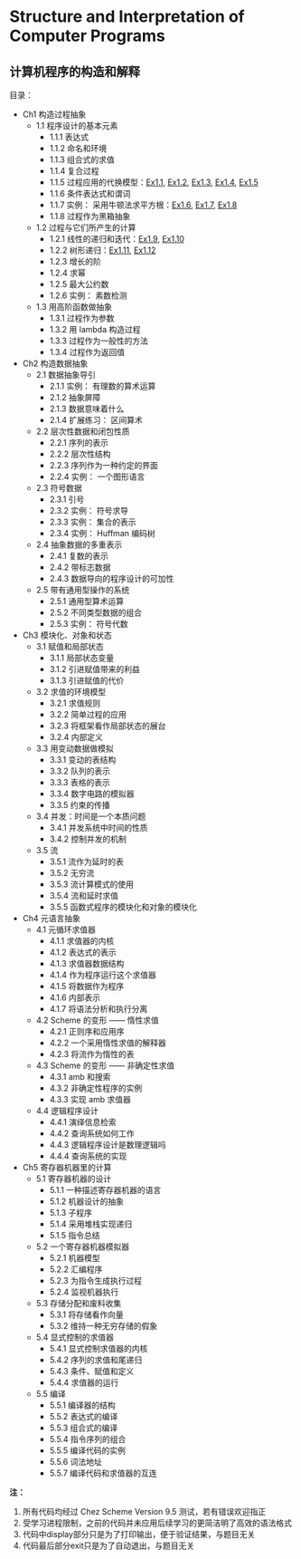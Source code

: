 # Structure and Interpretation of Computer Programs
计算机程序的构造和解释
-----

目录：
- Ch1 构造过程抽象
    - 1.1 程序设计的基本元素
        - 1.1.1 表达式
        - 1.1.2 命名和环境
        - 1.1.3 组合式的求值
        - 1.1.4 复合过程
        - 1.1.5 过程应用的代换模型：[Ex1.1](https://github.com/CN-DXTZ/CS-Books/tree/master/SICP/answer/Ch1/1_1.scm), [Ex1.2](https://github.com/CN-DXTZ/CS-Books/tree/master/SICP/answer/Ch1/1_2.scm), [Ex1.3](https://github.com/CN-DXTZ/CS-Books/tree/master/SICP/answer/Ch1/1_3.scm), [Ex1.4](https://github.com/CN-DXTZ/CS-Books/tree/master/SICP/answer/Ch1/1_4.scm), [Ex1.5](https://github.com/CN-DXTZ/CS-Books/tree/master/SICP/answer/Ch1/1_5.scm)
        - 1.1.6 条件表达式和谓词
        - 1.1.7 实例： 采用牛顿法求平方根：[Ex1.6](https://github.com/CN-DXTZ/CS-Books/tree/master/SICP/answer/Ch1/1_6.scm), [Ex1.7](https://github.com/CN-DXTZ/CS-Books/tree/master/SICP/answer/Ch1/1_7.scm), [Ex1.8](https://github.com/CN-DXTZ/CS-Books/tree/master/SICP/answer/Ch1/1_8.scm)
        - 1.1.8 过程作为黑箱抽象
    - 1.2 过程与它们所产生的计算 
        - 1.2.1 线性的递归和迭代：[Ex1.9](https://github.com/CN-DXTZ/CS-Books/tree/master/SICP/answer/Ch1/1_9.scm), [Ex1.10](https://github.com/CN-DXTZ/CS-Books/tree/master/SICP/answer/Ch1/1_10.scm)
        - 1.2.2 树形递归：[Ex1.11](https://github.com/CN-DXTZ/CS-Books/tree/master/SICP/answer/Ch1/1_11.scm), [Ex1.12](https://github.com/CN-DXTZ/CS-Books/tree/master/SICP/answer/Ch1/1_12.scm)
        - 1.2.3 增长的阶
        - 1.2.4 求幂
        - 1.2.5 最大公约数
        - 1.2.6 实例： 素数检测
    - 1.3 用高阶函数做抽象
        - 1.3.1 过程作为参数
        - 1.3.2 用 lambda 构造过程
        - 1.3.3 过程作为一般性的方法
        - 1.3.4 过程作为返回值
- Ch2 构造数据抽象
    - 2.1 数据抽象导引
        - 2.1.1 实例： 有理数的算术运算
        - 2.1.2 抽象屏障
        - 2.1.3 数据意味着什么
        - 2.1.4 扩展练习： 区间算术
    - 2.2 层次性数据和闭包性质
        - 2.2.1 序列的表示
        - 2.2.2 层次性结构
        - 2.2.3 序列作为一种约定的界面
        - 2.2.4 实例： 一个图形语言
    - 2.3 符号数据
        - 2.3.1 引号
        - 2.3.2 实例： 符号求导
        - 2.3.3 实例： 集合的表示
        - 2.3.4 实例： Huffman 编码树
    - 2.4 抽象数据的多重表示
        - 2.4.1 复数的表示
        - 2.4.2 带标志数据
        - 2.4.3 数据导向的程序设计的可加性
    - 2.5 带有通用型操作的系统
        - 2.5.1 通用型算术运算
        - 2.5.2 不同类型数据的组合
        - 2.5.3 实例： 符号代数
- Ch3 模块化、对象和状态
    - 3.1 赋值和局部状态
        - 3.1.1 局部状态变量
        - 3.1.2 引进赋值带来的利益
        - 3.1.3 引进赋值的代价
    - 3.2 求值的环境模型
        - 3.2.1 求值规则
        - 3.2.2 简单过程的应用
        - 3.2.3 将框架看作局部状态的展台
        - 3.2.4 内部定义
    - 3.3 用变动数据做模拟
        - 3.3.1 变动的表结构
        - 3.3.2 队列的表示
        - 3.3.3 表格的表示
        - 3.3.4 数字电路的模拟器
        - 3.3.5 约束的传播
    - 3.4 并发：时间是一个本质问题
        - 3.4.1 并发系统中时间的性质
        - 3.4.2 控制并发的机制
    - 3.5 流
        - 3.5.1 流作为延时的表
        - 3.5.2 无穷流
        - 3.5.3 流计算模式的使用
        - 3.5.4 流和延时求值
        - 3.5.5 函数式程序的模块化和对象的模块化
- Ch4 元语言抽象
    - 4.1 元循环求值器
        - 4.1.1 求值器的内核
        - 4.1.2 表达式的表示
        - 4.1.3 求值器数据结构
        - 4.1.4 作为程序运行这个求值器
        - 4.1.5 将数据作为程序
        - 4.1.6 内部表示
        - 4.1.7 将语法分析和执行分离
    - 4.2 Scheme 的变形 —— 惰性求值
        - 4.2.1 正则序和应用序
        - 4.2.2 一个采用惰性求值的解释器
        - 4.2.3 将流作为惰性的表
    - 4.3 Scheme 的变形 —— 非确定性求值
        - 4.3.1 amb 和搜索
        - 4.3.2 非确定性程序的实例
        - 4.3.3 实现 amb 求值器
    - 4.4 逻辑程序设计
        - 4.4.1 演绎信息检索
        - 4.4.2 查询系统如何工作
        - 4.4.3 逻辑程序设计是数理逻辑吗
        - 4.4.4 查询系统的实现
- Ch5 寄存器机器里的计算
    - 5.1 寄存器机器的设计
        - 5.1.1 一种描述寄存器机器的语言
        - 5.1.2 机器设计的抽象
        - 5.1.3 子程序
        - 5.1.4 采用堆栈实现递归
        - 5.1.5 指令总结
    - 5.2 一个寄存器机器模拟器
        - 5.2.1 机器模型
        - 5.2.2 汇编程序
        - 5.2.3 为指令生成执行过程
        - 5.2.4 监视机器执行
    - 5.3 存储分配和废料收集
        - 5.3.1 将存储看作向量
        - 5.3.2 维持一种无穷存储的假象
    - 5.4 显式控制的求值器
        - 5.4.1 显式控制求值器的内核
        - 5.4.2 序列的求值和尾递归
        - 5.4.3 条件、赋值和定义
        - 5.4.4 求值器的运行
    - 5.5 编译
        - 5.5.1 编译器的结构
        - 5.5.2 表达式的编译
        - 5.5.3 组合式的编译
        - 5.5.4 指令序列的组合
        - 5.5.5 编译代码的实例
        - 5.5.6 词法地址
        - 5.5.7 编译代码和求值器的互连


**注：**
1. 所有代码均经过 Chez Scheme Version 9.5 测试，若有错误欢迎指正
1. 受学习进程限制，之前的代码并未应用后续学习的更简洁明了高效的语法格式
1. 代码中display部分只是为了打印输出，便于验证结果，与题目无关
1. 代码最后部分exit只是为了自动退出，与题目无关